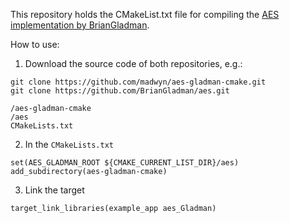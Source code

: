 This repository holds the CMakeList.txt file for compiling the [AES implementation by BrianGladman](https://github.com/BrianGladman/aes).

How to use:

1. Download the source code of both repositories, e.g.:

```
git clone https://github.com/madwyn/aes-gladman-cmake.git
git clone https://github.com/BrianGladman/aes.git
```

```
/aes-gladman-cmake
/aes
CMakeLists.txt
```

2. In the `CMakeLists.txt`

```
set(AES_GLADMAN_ROOT ${CMAKE_CURRENT_LIST_DIR}/aes)
add_subdirectory(aes-gladman-cmake)
```

3. Link the target

```
target_link_libraries(example_app aes_Gladman)
```
